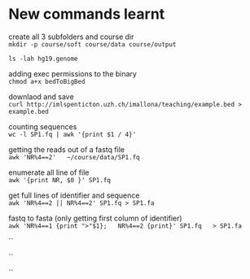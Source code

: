 # New commands learnt

create all 3 subfolders and course dir  
`mkdir -p course/soft course/data course/output`  
  
`ls -lah hg19.genome`  
  
adding exec permissions to the binary  
`chmod a+x bedToBigBed`  
  
downlaod and save  
`curl http://imlspenticton.uzh.ch/imallona/teaching/example.bed > example.bed`  
  
counting sequences  
`wc -l SP1.fq | awk '{print $1 / 4}'`  
  
getting the reads out of a fastq file  
`awk 'NR%4==2'   ~/course/data/SP1.fq`  
  
enumerate all line of file  
`awk '{print NR, $0 }' SP1.fq`  
 
get full lines of identifier and sequence   
`awk 'NR%4==2 || NR%4==2' SP1.fq > SP1.fa`  
 
fastq to fasta (only getting first column of identifier)  
`awk 'NR%4==1 {print ">"$1};  
      NR%4==2 {print}' SP1.fq  
      > SP1.fa`  
  
``  
  
``  
  
``  
